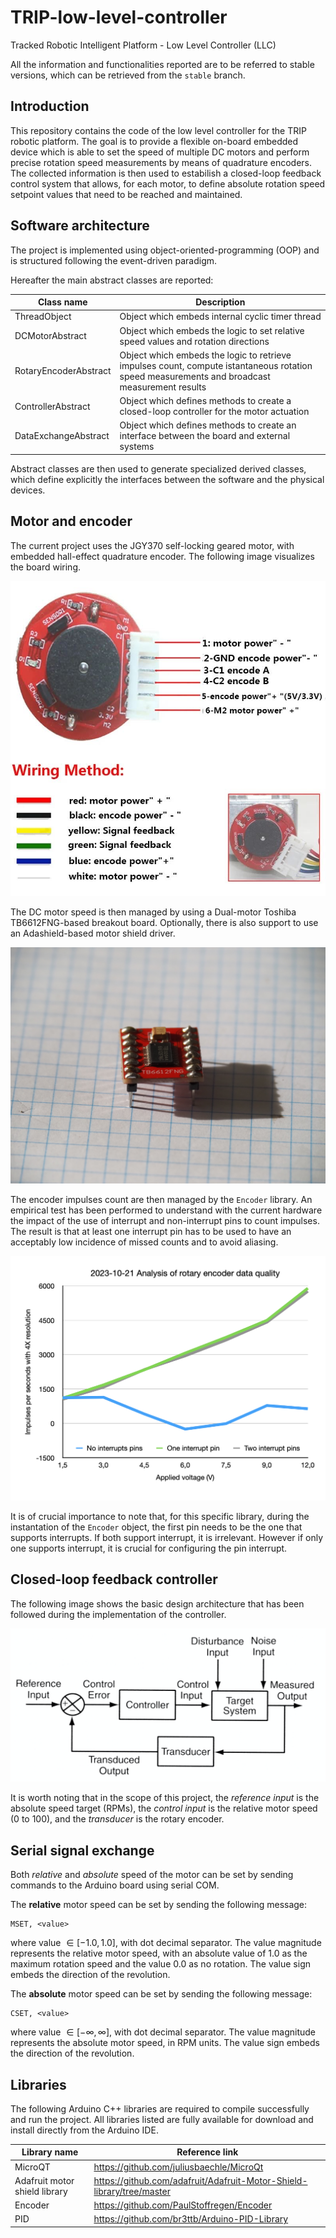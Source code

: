 # TRIP-low-level-controller
Tracked Robotic Intelligent Platform - Low Level Controller (LLC)

All the information and functionalities reported are to be referred to stable versions, which can be retrieved from the `stable` branch.

## Introduction
This repository contains the code of the low level controller for the TRIP robotic platform.
The goal is to provide a flexible on-board embedded device which is able to set the speed of multiple DC motors and perform precise rotation speed measurements by means of quadrature encoders.
The collected information is then used to estabilish a closed-loop feedback control system that allows, for each motor, to define absolute rotation speed setpoint values that need to be reached and maintained.

## Software architecture
The project is implemented using object-oriented-programming (OOP) and is structured following the event-driven paradigm.

Hereafter the main abstract classes are reported:

| Class name | Description|
| - | - |
| ThreadObject | Object which embeds internal cyclic timer thread |
| DCMotorAbstract | Object which embeds the logic to set relative speed values and rotation directions |
| RotaryEncoderAbstract | Object which embeds the logic to retrieve impulses count, compute istantaneous rotation speed measurements and broadcast measurement results |
| ControllerAbstract | Object which defines methods to create a closed-loop controller for the motor actuation |
| DataExchangeAbstract | Object which defines methods to create an interface between the board and external systems |

Abstract classes are then used to generate specialized derived classes, which define explicitly the interfaces between the software and the physical devices.

## Motor and encoder

The current project uses the JGY370 self-locking geared motor, with embedded hall-effect quadrature encoder. The following image visualizes the board wiring.

![Motor wiring](./media/motor-wiring.png "Motor wiring from manifacturer")

The DC motor speed is then managed by using a Dual-motor Toshiba TB6612FNG-based breakout board.
Optionally, there is also support to use an Adashield-based motor shield driver.

![TB6612FNG-based motor driver breakout board](./media/motor-driver-TB6612FNG.JPG "Breakout board for the TB6612FNG-based motor driver")

The encoder impulses count are then managed by the `Encoder` library. An empirical test has been performed to understand with the current hardware the impact of the use of interrupt and non-interrupt pins to count impulses. The result is that at least one interrupt pin has to be used to have an acceptably low incidence of missed counts and to avoid aliasing.

![Results of the encoder analysis](./media/encoder-analysis.png "Results of the encoder analysis")

It is of crucial importance to note that, for this specific library, during the instantation of the `Encoder` object, the first pin needs to be the one that supports interrupts. If both support interrupt, it is irrelevant. However if only one supports interrupt, it is crucial for configuring the pin interrupt.

## Closed-loop feedback controller

The following image shows the basic design architecture that has been followed during the implementation of the controller.

![Basic scheme of a closed-loop controller](./media/basic-closed-feedback-controller.png)

It is worth noting that in the scope of this project, the _reference input_ is the absolute speed target (RPMs), the _control input_ is the relative motor speed (0 to 100), and the _transducer_ is the rotary encoder. 

## Serial signal exchange

Both _relative_ and _absolute_ speed of the motor can be set by sending commands to the Arduino board using serial COM.

The **relative** motor speed can be set by sending the following message:
```
MSET, <value>
```
where value $\in [-1.0,\,1.0]$, with dot decimal separator. The value magnitude represents the relative motor speed, with an absolute value of 1.0 as the maximum rotation speed and the value 0.0 as no rotation. The value sign embeds the direction of the revolution.

The **absolute** motor speed can be set by sending the following message:
```
CSET, <value>
```
where value $\in [-\infty,\,\infty]$, with dot decimal separator. The value magnitude represents the absolute motor speed, in RPM units. The value sign embeds the direction of the revolution.

## Libraries

The following Arduino C++ libraries are required to compile successfully and run the project. All libraries listed are fully available for download and install directly from the Arduino IDE. 

| Library name | Reference link |
| - | - |
| MicroQT | https://github.com/juliusbaechle/MicroQt |
| Adafruit motor shield library | https://github.com/adafruit/Adafruit-Motor-Shield-library/tree/master |
| Encoder | https://github.com/PaulStoffregen/Encoder |
| PID | https://github.com/br3ttb/Arduino-PID-Library |
